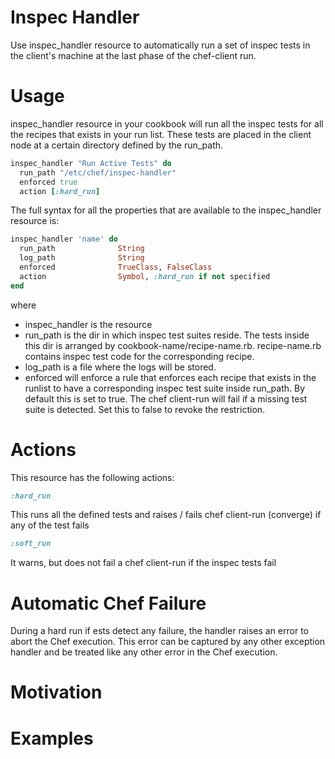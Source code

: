 # Inspec Handler
Use inspec_handler resource to automatically run a set of inspec tests in the client's machine at the last phase of the chef-client run.

# Usage
inspec_handler resource  in your cookbook will run all the inspec tests for all the recipes that exists in your run list.
These tests are placed in the client node at a certain directory defined by the run_path.

```ruby
inspec_handler "Run Active Tests" do
  run_path "/etc/chef/inspec-handler"
  enforced true
  action [:hard_run]
```
The full syntax for all the properties that are available to the inspec_handler resource is:
```ruby
inspec_handler 'name' do
  run_path              String
  log_path              String
  enforced              TrueClass, FalseClass
  action                Symbol, :hard_run if not specified
end
```
where
* inspec_handler is the resource
* run_path is the dir in which inspec test suites reside. The tests inside this dir is arranged by cookbook-name/recipe-name.rb. recipe-name.rb contains inspec test code for the corresponding recipe.
* log_path is a file where the logs will be stored.
* enforced will enforce a rule that enforces each recipe that exists in the runlist to have a corresponding inspec test suite inside run_path. By default this is set to true. The chef client-run will fail if a missing test suite is detected. Set this to false to revoke the restriction.

# Actions
This resource has the following actions:
```ruby
:hard_run
```
This runs all the defined tests and raises / fails chef client-run (converge) if any of the test fails
```ruby
:soft_run
```
It warns, but does not fail a chef client-run if the inspec tests fail

# Automatic Chef Failure
During a hard run if ests detect any failure, the handler raises an error to abort the Chef execution. This error can be captured by any other exception handler and be treated like any other error in the Chef execution.

# Motivation

# Examples

